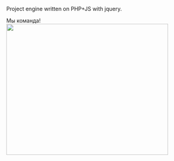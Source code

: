 Project engine written on PHP+JS with jquery.

Мы команда!<br>
<a href='http://www.youtube.com/watch?feature=player_embedded&v=Ktx2i5K8bCU' target='_blank'><img src='http://img.youtube.com/vi/Ktx2i5K8bCU/0.jpg' width='425' height=344 /></a>